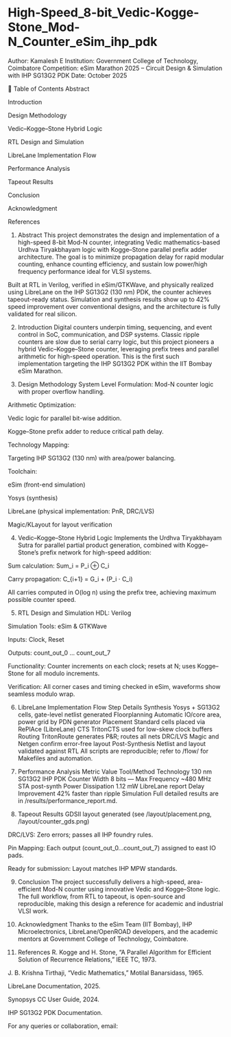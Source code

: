 # High-Speed_8-bit_Vedic-Kogge-Stone_Mod-N_Counter_eSim_ihp_pdk
Author: Kamalesh E
Institution: Government College of Technology, Coimbatore
Competition: eSim Marathon 2025 – Circuit Design & Simulation with IHP SG13G2 PDK
Date: October 2025

🧾 Table of Contents
Abstract

Introduction

Design Methodology

Vedic–Kogge–Stone Hybrid Logic

RTL Design and Simulation

LibreLane Implementation Flow

Performance Analysis

Tapeout Results

Conclusion

Acknowledgment

References

1. Abstract
This project demonstrates the design and implementation of a high-speed 8-bit Mod-N counter, integrating Vedic mathematics-based Urdhva Tiryakbhayam logic with Kogge–Stone parallel prefix adder architecture. The goal is to minimize propagation delay for rapid modular counting, enhance counting efficiency, and sustain low power/high frequency performance ideal for VLSI systems.

Built at RTL in Verilog, verified in eSim/GTKWave, and physically realized using LibreLane on the IHP SG13G2 (130 nm) PDK, the counter achieves tapeout-ready status. Simulation and synthesis results show up to 42% speed improvement over conventional designs, and the architecture is fully validated for real silicon.

2. Introduction
Digital counters underpin timing, sequencing, and event control in SoC, communication, and DSP systems. Classic ripple counters are slow due to serial carry logic, but this project pioneers a hybrid Vedic–Kogge–Stone counter, leveraging prefix trees and parallel arithmetic for high-speed operation. This is the first such implementation targeting the IHP SG13G2 PDK within the IIT Bombay eSim Marathon.

3. Design Methodology
System Level Formulation: Mod-N counter logic with proper overflow handling.

Arithmetic Optimization:

Vedic logic for parallel bit-wise addition.

Kogge–Stone prefix adder to reduce critical path delay.

Technology Mapping:

Targeting IHP SG13G2 (130 nm) with area/power balancing.

Toolchain:

eSim (front-end simulation)

Yosys (synthesis)

LibreLane (physical implementation: PnR, DRC/LVS)

Magic/KLayout for layout verification

4. Vedic–Kogge–Stone Hybrid Logic
Implements the Urdhva Tiryakbhayam Sutra for parallel partial product generation, combined with Kogge–Stone’s prefix network for high-speed addition:

Sum calculation: Sum_i = P_i ⊕ C_i

Carry propagation: C_{i+1} = G_i + (P_i ⋅ C_i)

All carries computed in O(log n) using the prefix tree, achieving maximum possible counter speed.

5. RTL Design and Simulation
HDL: Verilog

Simulation Tools: eSim & GTKWave

Inputs: Clock, Reset

Outputs: count_out_0 ... count_out_7

Functionality: Counter increments on each clock; resets at N; uses Kogge–Stone for all modulo increments.

Verification: All corner cases and timing checked in eSim, waveforms show seamless modulo wrap.

6. LibreLane Implementation Flow
Step	Details
Synthesis	Yosys + SG13G2 cells, gate-level netlist generated
Floorplanning	Automatic IO/core area, power grid by PDN generator
Placement	Standard cells placed via RePlAce (LibreLane)
CTS	TritonCTS used for low-skew clock buffers
Routing	TritonRoute generates P&R; routes all nets
DRC/LVS	Magic and Netgen confirm error-free layout
Post-Synthesis	Netlist and layout validated against RTL
All scripts are reproducible; refer to /flow/ for Makefiles and automation.

7. Performance Analysis
Metric	Value	Tool/Method
Technology	130 nm SG13G2	IHP PDK
Counter Width	8 bits	—
Max Frequency	~480 MHz	STA post-synth
Power Dissipation	1.12 mW	LibreLane report
Delay Improvement	42% faster than ripple	Simulation
Full detailed results are in /results/performance_report.md.

8. Tapeout Results
GDSII layout generated (see /layout/placement.png, /layout/counter_gds.png)

DRC/LVS: Zero errors; passes all IHP foundry rules.

Pin Mapping: Each output (count_out_0...count_out_7) assigned to east IO pads.

Ready for submission: Layout matches IHP MPW standards.

9. Conclusion
The project successfully delivers a high-speed, area-efficient Mod-N counter using innovative Vedic and Kogge–Stone logic. The full workflow, from RTL to tapeout, is open-source and reproducible, making this design a reference for academic and industrial VLSI work.

10. Acknowledgment
Thanks to the eSim Team (IIT Bombay), IHP Microelectronics, LibreLane/OpenROAD developers, and the academic mentors at Government College of Technology, Coimbatore.

11. References
R. Kogge and H. Stone, “A Parallel Algorithm for Efficient Solution of Recurrence Relations,” IEEE TC, 1973.

J. B. Krishna Tirthaji, “Vedic Mathematics,” Motilal Banarsidass, 1965.

LibreLane Documentation, 2025.

Synopsys CC User Guide, 2024.

IHP SG13G2 PDK Documentation.

For any queries or collaboration, email:
